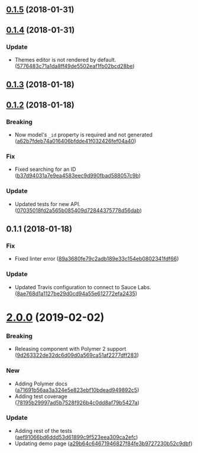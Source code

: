 <a name="0.1.5"></a>
## [0.1.5](https://github.com/advanced-rest-client/themes-panel/compare/0.1.4...0.1.5) (2018-01-31)




<a name="0.1.4"></a>
## [0.1.4](https://github.com/advanced-rest-client/themes-panel/compare/0.1.3...0.1.4) (2018-01-31)


### Update

* Themes editor is not rendered by default. ([5776483c71a1da8ff49de5502eaf1fb02bcd28be](https://github.com/advanced-rest-client/themes-panel/commit/5776483c71a1da8ff49de5502eaf1fb02bcd28be))



<a name="0.1.3"></a>
## [0.1.3](https://github.com/advanced-rest-client/themes-panel/compare/0.1.2...0.1.3) (2018-01-18)




<a name="0.1.2"></a>
## [0.1.2](https://github.com/advanced-rest-client/themes-panel/compare/0.1.1...0.1.2) (2018-01-18)


### Breaking

* Now model's `_id` property is required and not generated ([a62b7fdeb74a016406bfdde41f032426fef04a40](https://github.com/advanced-rest-client/themes-panel/commit/a62b7fdeb74a016406bfdde41f032426fef04a40))

### Fix

* Fixed searching for an ID ([b37d94031a7e9ea4583eec9d990fbad588057c9b](https://github.com/advanced-rest-client/themes-panel/commit/b37d94031a7e9ea4583eec9d990fbad588057c9b))

### Update

* Updated tests for new API. ([07035018fd2a565b085409d72844375778d56dab](https://github.com/advanced-rest-client/themes-panel/commit/07035018fd2a565b085409d72844375778d56dab))



<a name="0.1.1"></a>
## 0.1.1 (2018-01-18)


### Fix

* Fixed linter error ([89a3680fe79c2adb189e33c154eb0802341fdf66](https://github.com/advanced-rest-client/themes-panel/commit/89a3680fe79c2adb189e33c154eb0802341fdf66))

### Update

* Updated Travis configuration to connect to Sauce Labs. ([8ae768d1a1127be29d0cd94a55e612772efa2435](https://github.com/advanced-rest-client/themes-panel/commit/8ae768d1a1127be29d0cd94a55e612772efa2435))



# [2.0.0](https://github.com/advanced-rest-client/themes-panel/compare/0.1.4...2.0.0) (2019-02-02)


### Breaking

* Releasing component with Polymer 2 support ([9d263322de32dc6d09d0a569ca51af2277dff283](https://github.com/advanced-rest-client/themes-panel/commit/9d263322de32dc6d09d0a569ca51af2277dff283))

### New

* Adding Polymer docs ([a71691b56aa3a324e5e823ebf10bdead949892c5](https://github.com/advanced-rest-client/themes-panel/commit/a71691b56aa3a324e5e823ebf10bdead949892c5))
* Adding test coverage ([78195b29997ad5b7528f926b4c0dd8af79b5427a](https://github.com/advanced-rest-client/themes-panel/commit/78195b29997ad5b7528f926b4c0dd8af79b5427a))

### Update

* Adding rest of the tests ([aef91066bd6ddd53d61899c9f523eea309ca2efc](https://github.com/advanced-rest-client/themes-panel/commit/aef91066bd6ddd53d61899c9f523eea309ca2efc))
* Updating demo page ([a29b64c64671946827f84fe3b9727230b52c9dbf](https://github.com/advanced-rest-client/themes-panel/commit/a29b64c64671946827f84fe3b9727230b52c9dbf))



